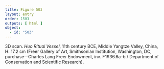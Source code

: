 ```yaml
---
title: Figure 503
layout: entry
order: 1503
outputs: [ html ]
object:
  - id: "503"
---
```


3D scan. *Huo Ritual Vessel*, 11th century BCE, Middle Yangtze Valley, China, H. 17.2 cm (Freer Gallery of Art, Smithsonian Institution, Washington, DC, purchase—Charles Lang Freer Endowment, inv. F1936.6a–b / Department of Conservation and Scientific Research).
